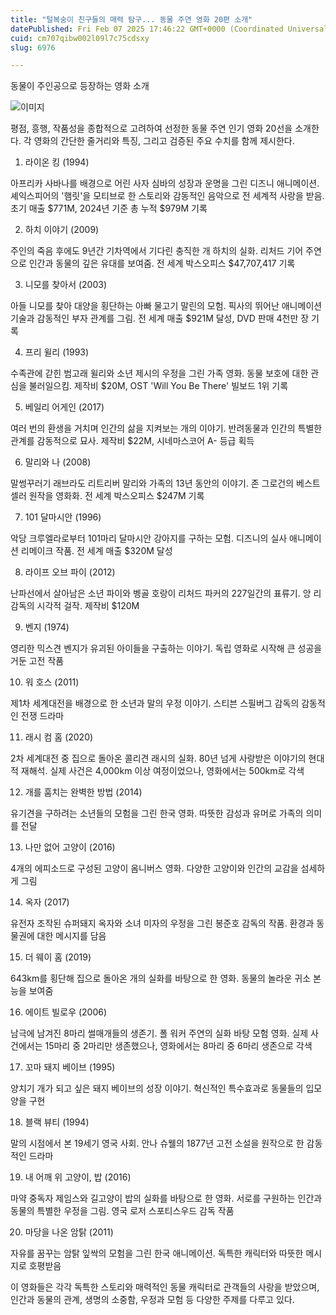 ```yaml
---
title: "털복숭이 친구들의 매력 탐구... 동물 주연 영화 20편 소개"
datePublished: Fri Feb 07 2025 17:46:22 GMT+0000 (Coordinated Universal Time)
cuid: cm707qibw002l09l7c75cdsxy
slug: 6976

---
```



동물이 주인공으로 등장하는 영화 소개

![이미지](https://cdn.hashnode.com/res/hashnode/image/upload/v1739262078808/e3669e98-8e39-421c-9225-55df90cb22fe.jpeg)

평점, 흥행, 작품성을 종합적으로 고려하여 선정한 동물 주연 인기 영화 20선을 소개한다. 각 영화의 간단한 줄거리와 특징, 그리고 검증된 주요 수치를 함께 제시한다.

1. 라이온 킹 (1994)

아프리카 사바나를 배경으로 어린 사자 심바의 성장과 운명을 그린 디즈니 애니메이션. 셰익스피어의 '햄릿'을 모티브로 한 스토리와 감동적인 음악으로 전 세계적 사랑을 받음. 초기 매출 $771M, 2024년 기준 총 누적 $979M 기록

2. 하치 이야기 (2009)

주인의 죽음 후에도 9년간 기차역에서 기다린 충직한 개 하치의 실화. 리처드 기어 주연으로 인간과 동물의 깊은 유대를 보여줌. 전 세계 박스오피스 $47,707,417 기록

3. 니모를 찾아서 (2003)

아들 니모를 찾아 대양을 횡단하는 아빠 물고기 말린의 모험. 픽사의 뛰어난 애니메이션 기술과 감동적인 부자 관계를 그림. 전 세계 매출 $921M 달성, DVD 판매 4천만 장 기록

4. 프리 윌리 (1993)

수족관에 갇힌 범고래 윌리와 소년 제시의 우정을 그린 가족 영화. 동물 보호에 대한 관심을 불러일으킴. 제작비 $20M, OST 'Will You Be There' 빌보드 1위 기록

5. 베일리 어게인 (2017)

여러 번의 환생을 거치며 인간의 삶을 지켜보는 개의 이야기. 반려동물과 인간의 특별한 관계를 감동적으로 묘사. 제작비 $22M, 시네마스코어 A- 등급 획득

6. 말리와 나 (2008)

말썽꾸러기 래브라도 리트리버 말리와 가족의 13년 동안의 이야기. 존 그로건의 베스트셀러 원작을 영화화. 전 세계 박스오피스 $247M 기록

7. 101 달마시안 (1996)

악당 크루엘라로부터 101마리 달마시안 강아지를 구하는 모험. 디즈니의 실사 애니메이션 리메이크 작품. 전 세계 매출 $320M 달성

8. 라이프 오브 파이 (2012)

난파선에서 살아남은 소년 파이와 벵골 호랑이 리처드 파커의 227일간의 표류기. 앙 리 감독의 시각적 걸작. 제작비 $120M

9. 벤지 (1974)

영리한 믹스견 벤지가 유괴된 아이들을 구출하는 이야기. 독립 영화로 시작해 큰 성공을 거둔 고전 작품

10. 워 호스 (2011)

제1차 세계대전을 배경으로 한 소년과 말의 우정 이야기. 스티븐 스필버그 감독의 감동적인 전쟁 드라마

11. 래시 컴 홈 (2020)

2차 세계대전 중 집으로 돌아온 콜리견 래시의 실화. 80년 넘게 사랑받은 이야기의 현대적 재해석. 실제 사건은 4,000km 이상 여정이었으나, 영화에서는 500km로 각색

12. 개를 훔치는 완벽한 방법 (2014)

유기견을 구하려는 소년들의 모험을 그린 한국 영화. 따뜻한 감성과 유머로 가족의 의미를 전달

13. 나만 없어 고양이 (2016)

4개의 에피소드로 구성된 고양이 옴니버스 영화. 다양한 고양이와 인간의 교감을 섬세하게 그림

14. 옥자 (2017)

유전자 조작된 슈퍼돼지 옥자와 소녀 미자의 우정을 그린 봉준호 감독의 작품. 환경과 동물권에 대한 메시지를 담음

15. 더 웨이 홈 (2019)

643km를 횡단해 집으로 돌아온 개의 실화를 바탕으로 한 영화. 동물의 놀라운 귀소 본능을 보여줌

16. 에이트 빌로우 (2006)

남극에 남겨진 8마리 썰매개들의 생존기. 폴 워커 주연의 실화 바탕 모험 영화. 실제 사건에서는 15마리 중 2마리만 생존했으나, 영화에서는 8마리 중 6마리 생존으로 각색

17. 꼬마 돼지 베이브 (1995)

양치기 개가 되고 싶은 돼지 베이브의 성장 이야기. 혁신적인 특수효과로 동물들의 입모양을 구현

18. 블랙 뷰티 (1994)

말의 시점에서 본 19세기 영국 사회. 안나 슈웰의 1877년 고전 소설을 원작으로 한 감동적인 드라마

19. 내 어깨 위 고양이, 밥 (2016)

마약 중독자 제임스와 길고양이 밥의 실화를 바탕으로 한 영화. 서로를 구원하는 인간과 동물의 특별한 우정을 그림. 영국 로저 스포티스우드 감독 작품

20. 마당을 나온 암탉 (2011)

자유를 꿈꾸는 암탉 잎싹의 모험을 그린 한국 애니메이션. 독특한 캐릭터와 따뜻한 메시지로 호평받음

이 영화들은 각각 독특한 스토리와 매력적인 동물 캐릭터로 관객들의 사랑을 받았으며, 인간과 동물의 관계, 생명의 소중함, 우정과 모험 등 다양한 주제를 다루고 있다.